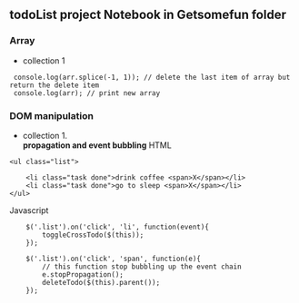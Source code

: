 ## todoList project Notebook in Getsomefun folder


### Array 
*   collection 1

```
 console.log(arr.splice(-1, 1)); // delete the last item of array but return the delete item
 console.log(arr); // print new array
```
	
	
### DOM manipulation

* collection 1.  
**propagation and event bubbling**
HTML
```
<ul class="list">

    <li class="task done">drink coffee <span>X</span></li>
    <li class="task done">go to sleep <span>X</span></li>
</ul>
```
Javascript
```
    $('.list').on('click', 'li', function(event){
        toggleCrossTodo($(this));
    });

    $('.list').on('click', 'span', function(e){
        // this function stop bubbling up the event chain
        e.stopPropagation();
        deleteTodo($(this).parent());
    });
```

